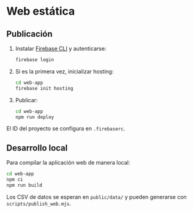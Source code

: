 # Web estática

## Publicación
1. Instalar [Firebase CLI](https://firebase.google.com/docs/cli) y autenticarse:
   ```bash
   firebase login
   ```
2. Si es la primera vez, inicializar hosting:
   ```bash
   cd web-app
   firebase init hosting
   ```
3. Publicar:
   ```bash
   cd web-app
   npm run deploy
   ```

El ID del proyecto se configura en `.firebaserc`.

## Desarrollo local
Para compilar la aplicación web de manera local:

```bash
cd web-app
npm ci
npm run build
```

Los CSV de datos se esperan en `public/data/` y pueden generarse con `scripts/publish_web.mjs`.
